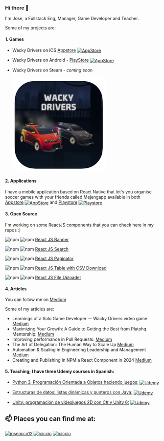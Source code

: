 ### Hi there 👋 

I'm Jose, a Fullstack Eng, Manager, Game Developer and Teacher.

Some of my projects are:

#### 1. Games

   - Wacky Drivers on iOS  [Appstore](https://apps.apple.com/ms/app/wacky-drivers/id1625610738) <a href="https://apps.apple.com/ms/app/wacky-drivers/id1625610738" target="blank"><img align="center" src="https://cdn.jsdelivr.net/npm/simple-icons@9.11.0/icons/appstore.svg" alt="AppStore" height="24" width="36" /></a>
   - Wacky Drivers on Android - [PlayStore](https://play.google.com/store/apps/details?id=net.jciccio.wackyracers) <a href="[https://apps.apple.com/ms/app/wacky-drivers/id1625610738](https://play.google.com/store/apps/details?id=net.jciccio.wackyracers)" target="blank"><img align="center" src="https://cdn.jsdelivr.net/npm/simple-icons@9.11.0/icons/googleplay.svg" alt="AppStore" height="24" width="36" /></a> 
   - Wacky Drivers on Steam - _coming soon_
  
     ![alt text](https://github.com/jciccio/jciccio/blob/master/wackydrivers.PNG)

#### 2. Applications

I have a mobile application based on React Native that let's you organise soccer games with your friends called Mejengapp available in both [Appstore](https://apps.apple.com/us/app/mejengapp/id1479790993) <a href="https://apps.apple.com/us/app/mejengapp/id1479790993" target="blank"><img align="center" src="https://cdn.jsdelivr.net/npm/simple-icons@9.11.0/icons/appstore.svg" alt="AppStore" height="24" width="36" /></a>  and [Playstore](https://play.google.com/store/apps/details?id=net.jciccio.mejengapp) <a href="https://play.google.com/store/apps/details?id=net.jciccio.mejengapp" target="blank"><img align="center" src="https://cdn.jsdelivr.net/npm/simple-icons@9.11.0/icons/googleplay.svg" alt="Playstore" height="24" width="36" /></a>
     
#### 3. Open Source
I'm working on some ReactJS components that you can check here in my repos :)


![npm](https://img.shields.io/npm/dm/react-js-banner) ![npm](https://img.shields.io/npm/v/react-js-banner.svg) [React JS Banner](https://github.com/jciccio/react-js-banner/)  

![npm](https://img.shields.io/npm/dm/react-js-search.svg)
![npm](https://img.shields.io/npm/v/react-js-search.svg)
[React JS Search](https://github.com/jciccio/react-js-search/)  

![npm](https://img.shields.io/npm/dm/react-js-paginator.svg)
![npm](https://img.shields.io/npm/v/react-js-paginator.svg)
[React JS Paginator](https://github.com/jciccio/react-js-paginator/)  

![npm](https://img.shields.io/npm/dm/react-js-table-with-csv-dl.svg)
![npm](https://img.shields.io/npm/v/react-js-table-with-csv-dl.svg)
[React JS Table with CSV Download](https://github.com/jciccio/react-js-table-with-csv-dl/)  

![npm](https://img.shields.io/npm/dm/file-uploader-js.svg)
![npm](https://img.shields.io/npm/v/file-uploader-js.svg)
[React JS File Uploader](https://github.com/jciccio/file-uploader-js/)  

#### 4. Articles

You can follow me on [Medium](https://medium.com/@jciccio)

Some of my articles are:

- Learnings of a Solo Game Developer — Wacky Drivers video game [Medium](https://medium.com/@jciccio/learnings-of-a-solo-game-developer-wacky-drivers-video-game-b68bd4d32035)
- Maximizing Your Growth: A Guide to Getting the Best from Platohq Mentorship: [Medium](https://medium.com/@jciccio/maximizing-your-growth-a-guide-to-getting-the-best-from-platohq-mentorship-18dd1b698929)
- Improving performance in Pull Requests: [Medium](https://medium.com/@jciccio/improving-performance-in-pull-requests-46db23d246bd)
- The Art of Delegation: The Human Way to Scale Up [Medium](https://medium.com/@jciccio/delegation-the-human-way-to-scale-up-0dd8681aed25)
- Automation & Scaling in Engineering Leadership and Management [Medium](https://medium.com/@jciccio/automation-scaling-in-engineering-leadership-andmanagement-9ca0458ef4fb)
- Creating and Publishing in NPM a React Component in 2024 [Medium](https://medium.com/@jciccio/creating-and-publishing-an-npm-react-component-in-2024-e4d24c7f54a9)


#### 5. Teaching; I have three Udemy courses in Spanish:

   - [Python 3, Programación Orientada a Objetos haciendo juegos:](https://www.udemy.com/course/programacion-orientada-a-objetos-haciendo-juegos-con-python/?couponCode=COUPON1499) <a href="https://www.udemy.com/course/programacion-orientada-a-objetos-haciendo-juegos-con-python/?couponCode=COUPON1499" target="blank"><img align="center" src="https://cdn.jsdelivr.net/npm/simple-icons@9.11.0/icons/udemy.svg" alt="Udemy" height="24" width="36" /></a>

   - [Estructuras de datos: listas dinámicas y punteros con Java:](https://www.udemy.com/course/programacion-orientada-a-objetos-haciendo-juegos-con-python/?referralCode=77B2A2FA3ACED1C01215) <a href="https://www.udemy.com/course/programacion-orientada-a-objetos-haciendo-juegos-con-python/?referralCode=77B2A2FA3ACED1C01215" target="blank"><img align="center" src="https://cdn.jsdelivr.net/npm/simple-icons@9.11.0/icons/udemy.svg" alt="Udemy" height="24" width="36" /></a>

   - [Unity: programación de videojuegos 2D con C# y Unity 6:](https://www.udemy.com/course/unity-videojuegos-2d/?referralCode=58DDFF4E650265FCD18B) <a href="https://www.udemy.com/course/unity-videojuegos-2d/?referralCode=58DDFF4E650265FCD18B" target="blank"><img align="center" src="https://cdn.jsdelivr.net/npm/simple-icons@9.11.0/icons/udemy.svg" alt="Udemy" height="24" width="36" /></a>


## 📫 Places you can find me at:

<a href="https://twitter.com/joseacco12" target="blank"><img align="center" src="https://cdn.jsdelivr.net/npm/simple-icons@9.11.0/icons/twitter.svg" alt="joseacco12" height="24" width="36" /></a>
<a href="https://www.linkedin.com/in/jciccio/" target="blank"><img align="center" src="https://cdn.jsdelivr.net/npm/simple-icons@9.11.0/icons/linkedin.svg" alt="jciccio" height="24" width="36" /></a>
<a href="https://www.twitch.tv/joseaco" target="blank"><img align="center" src="https://cdn.jsdelivr.net/npm/simple-icons@9.11.0/icons/twitch.svg" alt="jciccio" height="24" width="36" /></a>






<!--
**jciccio/jciccio** is a ✨ _special_ ✨ repository because its `README.md` (this file) appears on your GitHub profile.

Here are some ideas to get you started:

- 🔭 I’m currently working on ...
- 🌱 I’m currently learning ...
- 👯 I’m looking to collaborate on ...
- 🤔 I’m looking for help with ...
- 💬 Ask me about ...
- 📫 How to reach me: ...
- 😄 Pronouns: ...
- ⚡ Fun fact: ...
-->
